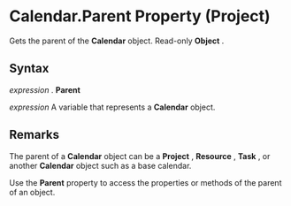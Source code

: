 
# Calendar.Parent Property (Project)

Gets the parent of the  **Calendar** object. Read-only **Object** .


## Syntax

 _expression_ . **Parent**

 _expression_ A variable that represents a **Calendar** object.


## Remarks

The parent of a  **Calendar** object can be a **Project** , **Resource** , **Task** , or another **Calendar** object such as a base calendar.

Use the  **Parent** property to access the properties or methods of the parent of an object.

